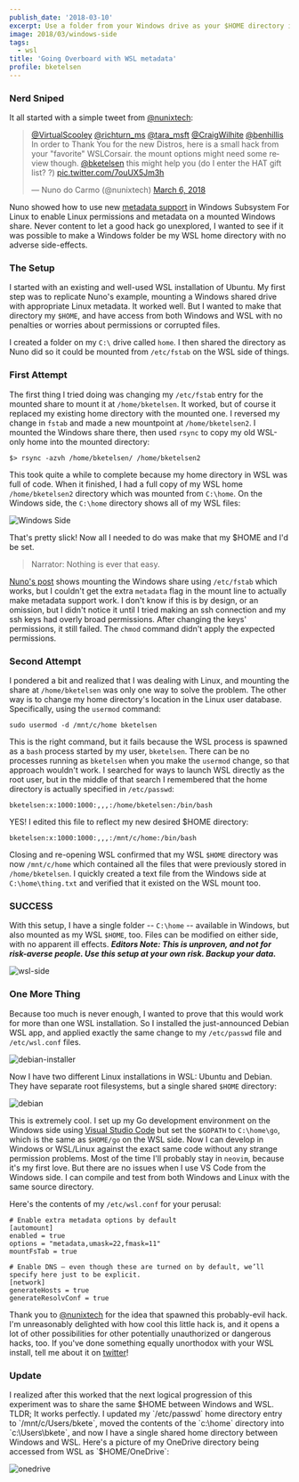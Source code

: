 ```yaml
---
publish_date: '2018-03-10'
excerpt: Use a folder from your Windows drive as your $HOME directory in WSL
image: 2018/03/windows-side
tags:
  - wsl
title: 'Going Overboard with WSL metadata'
profile: bketelsen
---
```


### Nerd Sniped

It all started with a simple tweet from [@nunixtech](https://twitter.com/nunixtech):

<blockquote class="twitter-tweet" data-lang="en"><p lang="en" dir="ltr"><a href="https://twitter.com/VirtualScooley?ref_src=twsrc%5Etfw">@VirtualScooley</a> <a href="https://twitter.com/richturn_ms?ref_src=twsrc%5Etfw">@richturn_ms</a> <a href="https://twitter.com/tara_msft?ref_src=twsrc%5Etfw">@tara_msft</a> <a href="https://twitter.com/CraigWilhite?ref_src=twsrc%5Etfw">@CraigWilhite</a> <a href="https://twitter.com/benhillis?ref_src=twsrc%5Etfw">@benhillis</a> In order to Thank You for the new Distros, here is a small hack from your &quot;favorite&quot; WSLCorsair. the mount options might need some review though. <a href="https://twitter.com/bketelsen?ref_src=twsrc%5Etfw">@bketelsen</a> this might help you (do I enter the HAT gift list? ?) <a href="https://t.co/7ouUX5Jm3h">pic.twitter.com/7ouUX5Jm3h</a></p>&mdash; Nuno do Carmo (@nunixtech) <a href="https://twitter.com/nunixtech/status/971145708018466816?ref_src=twsrc%5Etfw">March 6, 2018</a></blockquote>

Nuno showed how to use new [metadata support](https://cda.ms/hs) in Windows Subsystem For Linux to enable Linux permissions and metadata on a mounted Windows share. Never content to let a good hack go unexplored, I wanted to see if it was possible to make a Windows folder be my WSL home directory with no adverse side-effects.

### The Setup

I started with an existing and well-used WSL installation of Ubuntu. My first step was to replicate Nuno's example, mounting a Windows shared drive with appropriate Linux metadata. It worked well. But I wanted to make that directory my `$HOME`, and have access from both Windows and WSL with no penalties or worries about permissions or corrupted files.

I created a folder on my `C:\` drive called `home`. I then shared the directory as Nuno did so it could be mounted from `/etc/fstab` on the WSL side of things.

### First Attempt

The first thing I tried doing was changing my `/etc/fstab` entry for the mounted share to mount it at `/home/bketelsen`. It worked, but of course it replaced my existing home directory with the mounted one. I reversed my change in `fstab` and made a new mountpoint at `/home/bketelsen2`. I mounted the Windows share there, then used `rsync` to copy my old WSL-only home into the mounted directory:

```
$> rsync -azvh /home/bketelsen/ /home/bketelsen2
```

This took quite a while to complete because my home directory in WSL was full of code. When it finished, I had a full copy of my WSL home `/home/bketelsen2` directory which was mounted from `C:\home`. On the Windows side, the `C:\home` directory shows all of my WSL files:

![Windows Side](/static/images/windows-side-1.PNG)

That's pretty slick! Now all I needed to do was make that my $HOME and I'd be set.

> Narrator: Nothing is ever that easy.

[Nuno's post](http://wslcorsair.blogspot.ch/2018/03/wsl-one-home-to-host-them-all.html) shows mounting the Windows share using `/etc/fstab` which works, but I couldn't get the extra `metadata` flag in the mount line to actually make metadata support work. I don't know if this is by design, or an omission, but I didn't notice it until I tried making an ssh connection and my ssh keys had overly broad permissions. After changing the keys' permissions, it still failed. The `chmod` command didn't apply the expected permissions.

### Second Attempt

I pondered a bit and realized that I was dealing with Linux, and mounting the share at `/home/bketelsen` was only one way to solve the problem. The other way is to change my home directory's location in the Linux user database. Specifically, using the `usermod` command:

```
sudo usermod -d /mnt/c/home bketelsen
```

This is the right command, but it fails because the WSL process is spawned as a `bash` process started by my user, `bketelsen`. There can be no processes running as `bketelsen` when you make the `usermod` change, so that approach wouldn't work. I searched for ways to launch WSL directly as the root user, but in the middle of that search I remembered that the home directory is actually specified in `/etc/passwd`:

```
bketelsen:x:1000:1000:,,,:/home/bketelsen:/bin/bash
```

YES! I edited this file to reflect my new desired $HOME directory:

```
bketelsen:x:1000:1000:,,,:/mnt/c/home:/bin/bash
```

Closing and re-opening WSL confirmed that my WSL `$HOME` directory was now `/mnt/c/home` which contained all the files that were previously stored in `/home/bketelsen`. I quickly created a text file from the Windows side at `C:\home\thing.txt` and verified that it existed on the WSL mount too.

### SUCCESS

With this setup, I have a single folder -- `C:\home` -- available in Windows, but also mounted as my WSL `$HOME`, too. Files can be modified on either side, with no apparent ill effects. **_Editors Note: This is unproven, and not for risk-averse people. Use this setup at your own risk. Backup your data._**

![wsl-side](/static/images/wsl-side.PNG)

### One More Thing

Because too much is never enough, I wanted to prove that this would work for more than one WSL installation. So I installed the just-announced Debian WSL app, and applied exactly the same change to my `/etc/passwd` file and `/etc/wsl.conf` files.

![debian-installer](/static/images/debian-installer.PNG)

Now I have two different Linux installations in WSL: Ubuntu and Debian. They have separate root filesystems, but a single shared `$HOME` directory:

![debian](/static/images/debian.PNG)

This is extremely cool. I set up my Go development environment on the Windows side using [Visual Studio Code](https://cda.ms/ht) but set the `$GOPATH` to `C:\home\go`, which is the same as `$HOME/go` on the WSL side. Now I can develop in Windows or WSL/Linux against the exact same code without any strange permission problems. Most of the time I'll probably stay in `neovim`, because it's my first love. But there are no issues when I use VS Code from the Windows side. I can compile and test from both Windows and Linux with the same source directory.

Here's the contents of my `/etc/wsl.conf` for your perusal:

```
# Enable extra metadata options by default
[automount]
enabled = true
options = "metadata,umask=22,fmask=11"
mountFsTab = true

# Enable DNS – even though these are turned on by default, we’ll specify here just to be explicit.
[network]
generateHosts = true
generateResolvConf = true
```

Thank you to [@nunixtech](https://twitter.com/nunixtech) for the idea that spawned this probably-evil hack. I'm unreasonably delighted with how cool this little hack is, and it opens a lot of other possibilities for other potentially unauthorized or dangerous hacks, too. If you've done something equally unorthodox with your WSL install, tell me about it on [twitter](https://twitter.com/bketelsen)!

### Update

I realized after this worked that the next logical progression of this experiment was to share the same $HOME between Windows and WSL.  TLDR; It works perfectly.  I updated my `/etc/passwd` home directory entry to `/mnt/c/Users/bkete`, moved the contents of the `c:\home` directory into `c:\Users\bkete`, and now I have a single shared home directory between Windows and WSL.  Here's a picture of my OneDrive directory being accessed from WSL as `$HOME/OneDrive`:

![onedrive](/static/images/onedrive.PNG)
